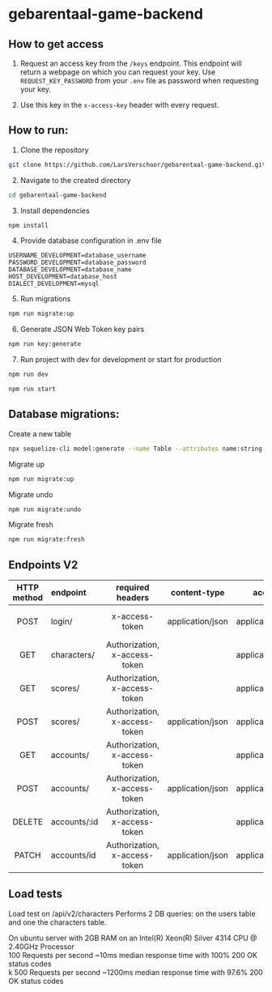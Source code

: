 # gebarentaal-game-backend

## How to get access

1. Request an access key from the `/keys` endpoint. This endpoint will return a webpage on which you can request your key. Use `REQUEST_KEY_PASSWORD` from your `.env` file as password when requesting your key.


2. Use this key in the `x-access-key` header with every request.

## How to run:

1. Clone the repository
```bash
git clone https://github.com/LarsVerschoor/gebarentaal-game-backend.git
```

2. Navigate to the created directory
```bash
cd gebarentaal-game-backend
```

3. Install dependencies
```bash
npm install
```

4. Provide database configuration in .env file
```text
USERNAME_DEVELOPMENT=database_username
PASSWORD_DEVELOPMENT=database_password
DATABASE_DEVELOPMENT=database_name
HOST_DEVELOPMENT=database_host
DIALECT_DEVELOPMENT=mysql
```

5. Run migrations
```bash
npm run migrate:up
```

6. Generate JSON Web Token key pairs
```bash
npm run key:generate
```

7. Run project with dev for development or start for production
```bash
npm run dev
```
```bash
npm run start
```

## Database migrations:
Create a new table
```bash
npx sequelize-cli model:generate --name Table --attributes name:string,age:smallint
```

Migrate up
```bash
npm run migrate:up
```

Migrate undo
```bash
npm run migrate:undo
```

Migrate fresh
```bash
npm run migrate:fresh
```

## Endpoints V2

| HTTP method | endpoint     |       required headers        |   content-type   |      accept      |        GET parameters        |        body        |           response            |
|:-----------:|:-------------|:-----------------------------:|:----------------:|:----------------:|:----------------------------:|:------------------:|:-----------------------------:|
|    POST     | login/       |        x-access-token         | application/json | application/json |                              | name, token, email |             token             |
|     GET     | characters/  | Authorization, x-access-token |                  | application/json | type={numeric or alphabetic} |                    | is_numeric, value, image_path | 
|     GET     | scores/      | Authorization, x-access-token |                  | application/json |                              |                    |         recent scores         |
|    POST     | scores/      | Authorization, x-access-token | application/json | application/json |                              |    level, time     |          level, time          |
|     GET     | accounts/    | Authorization, x-access-token |                  | application/json |                              |                    |             users             |
|    POST     | accounts/    | Authorization, x-access-token | application/json | application/json |                              |    email, role     |             user              |
|   DELETE    | accounts/:id | Authorization, x-access-token |                  | application/json |              id              |                    |                               |
|    PATCH    | accounts/id  | Authorization, x-access-token | application/json | application/json |              id              |        role        |             user              |

## Load tests

Load test on /api/v2/characters
Performs 2 DB queries: on the users table and one the characters table.

On ubuntu server with 2GB RAM on an Intel(R) Xeon(R) Silver 4314 CPU @ 2.40GHz Processor<br>
100 Requests per second ~10ms median response time with 100% 200 OK status codes<br>k
500 Requests per second ~1200ms median response time with 97.6% 200 OK status codes